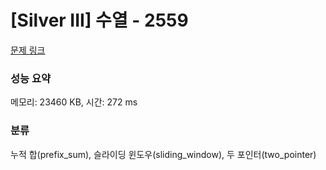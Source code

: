 # [Silver III] 수열 - 2559 

[문제 링크](https://www.acmicpc.net/problem/2559) 

### 성능 요약

메모리: 23460 KB, 시간: 272 ms

### 분류

누적 합(prefix_sum), 슬라이딩 윈도우(sliding_window), 두 포인터(two_pointer)

